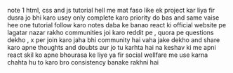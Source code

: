 note 1
html, css and js
tutorial hell me mat faso like ek project kar liya fir dusra jo bhi karo usey only complete karo priority do bas and same vaise hee one tutorial follow karo
notes daba ke banao
react ki official website pe lagatar nazar rakho
communities joi karo reddit pe , quora pe questions dekho , x per join karo jaha bhi community hai vaha jake dekho and share karo apne thoughts and doubts
aur jo tu karhta hai na keshav ki me apni react skil ko apne bhourasa ke liye  ya fir social wellfare me use karna chahta hu to karo bro 
consistency banake rakhni hai 

